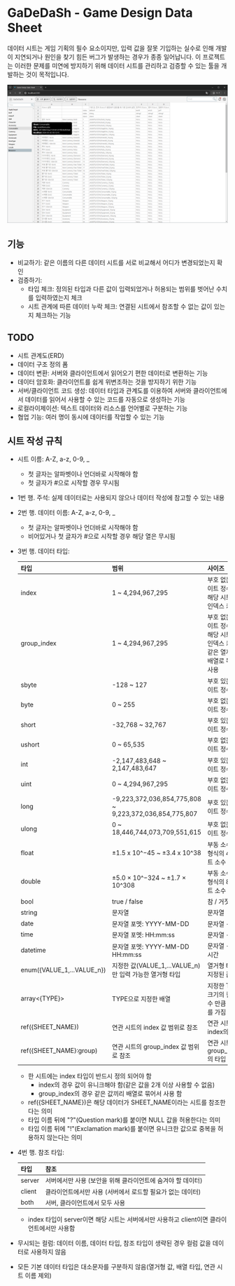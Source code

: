 # GaDeDaSh - Game Design Data Sheet

데이터 시트는 게임 기획의 필수 요소이지만, 입력 값을 잘못 기입하는 실수로 인해 개발이 지연되거나 원인을 찾기 힘든 버그가 발생하는 경우가 종종 일어납니다. 이 프로젝트는 이러한 문제를 미연에 방지하기 위해 데이터 시트를 관리하고 검증할 수 있는 툴을 개발하는 것이 목적입니다.

![demo screenshot](https://github.com/catfoot-dev/game-design-data-sheet/blob/main/docs/demo.png?raw=true)

## 기능

- 비교하기: 같은 이름의 다른 데이터 시트를 서로 비교해서 어디가 변경되었는지 확인
- 검증하기:
  - 타입 체크: 정의된 타입과 다른 값이 입력되었거나 허용되는 범위를 벗어난 수치를 입력하였는지 체크
  - 시트 관계에 따른 데이터 누락 체크: 연결된 시트에서 참조할 수 없는 값이 있는지 체크하는 기능

## TODO

- 시트 관계도(ERD)
- 데이터 구조 정의 폼
- 데이터 변환: 서버와 클라이언트에서 읽어오기 편한 데이터로 변환하는 기능
- 데이터 암호화: 클라이언트를 쉽게 위변조하는 것을 방지하기 위한 기능
- 서버/클라이언트 코드 생성: 데이터 타입과 관계도를 이용하여 서버와 클라이언트에서 데이터를 읽어서 사용할 수 있는 코드를 자동으로 생성하는 기능
- 로컬라이제이션: 텍스트 데이터와 리소스를 언어별로 구분하는 기능
- 협업 기능: 여러 명이 동시에 데이터를 작업할 수 있는 기능

## 시트 작성 규칙

- 시트 이름: A-Z, a-z, 0-9, _
  - 첫 글자는 알파벳이나 언더바로 시작해야 함
  - 첫 글자가 #으로 시작할 경우 무시됨
- 1번 행. 주석: 실제 데이터로는 사용되지 않으나 데이터 작성에 참고할 수 있는 내용
- 2번 행. 데이터 이름: A-Z, a-z, 0-9, _
  - 첫 글자는 알파벳이나 언더바로 시작해야 함
  - 비어있거나 첫 글자가 #으로 시작할 경우 해당 열은 무시됨
- 3번 행. 데이터 타입:

  |타입|범위|사이즈|
  |---|---|---|
  |index|1 ~ 4,294,967,295|부호 없는 4바이트 정수 - 해당 시트의 인덱스 키|
  |group_index|1 ~ 4,294,967,295|부호 없는 4바이트 정수 - 해당 시트의 인덱스 키가 같은 열끼리 배열로 묶어서 사용|
  |sbyte|-128 ~ 127|부호 있는 1바이트 정수|
  |byte|0 ~ 255|부호 없는 1바이트 정수|
  |short|-32,768 ~ 32,767|부호 있는 2바이트 정수|
  |ushort|0 ~ 65,535|부호 없는 2바이트 정수|
  |int|-2,147,483,648 ~ 2,147,483,647|부호 있는 4바이트 정수|
  |uint|0 ~ 4,294,967,295|부호 없는 4바이트 정수|
  |long|-9,223,372,036,854,775,808 ~ 9,223,372,036,854,775,807|부호 있는 8바이트 정수|
  |ulong|0 ~ 18,446,744,073,709,551,615|부호 없는 8바이트 정수|
  |float|±1.5 x 10^−45 ~ ±3.4 x 10^38|부동 소수점 형식의 4바이트 소수|
  |double|±5.0 × 10^−324 ~ ±1.7 × 10^308|부동 소수점 형식의 8바이트 소수|
  |bool|true / false|참 / 거짓|
  |string|문자열|문자열|
  |date|문자열 포멧: YYYY-MM-DD|문자열 - 날짜|
  |time|문자열 포멧: HH:mm:ss|문자열 - 시간|
  |datetime|문자열 포멧: YYYY-MM-DD HH:mm:ss|문자열 - 날짜 시간|
  |enum({VALUE_1,...VALUE_n})|지정한 값(VALUE_1,...VALUE_n)만 입력 가능한 열거형 타입|열거형 타입 - 지정된 값|
  |array<{TYPE}>|TYPE으로 지정한 배열|지정한 TYPE 크기의 컬럼 수 만큼 크기를 가짐|
  |ref({SHEET_NAME})|연관 시트의 index 값 범위로 참조|연관 시트에서 index의 타입|
  |ref({SHEET_NAME}:group)|연관 시트의 group_index 값 범위로 참조|연관 시트에서 group_index의 타입|

  - 한 시트에는 index 타입이 반드시 정의 되어야 함
    - index의 경우 값이 유니크해야 함(같은 값을 2개 이상 사용할 수 없음)
    - group_index의 경우 같은 값끼리 배열로 묶어서 사용 함
  - ref({SHEET_NAME})은 해당 데이터가 SHEET_NAME이라는 시트를 참조한다는 의미
  - 타입 이름 뒤에 "?"(Question mark)를 붙이면 NULL 값을 허용한다는 의미
  - 타입 이름 뒤에 "!"(Exclamation mark)를 붙이면 유니크한 값으로 중복을 허용하지 않는다는 의미

- 4번 행. 참조 타입:

  |타입|참조|
  |---|---|
  |server|서버에서만 사용 (보안을 위해 클라이언트에 숨겨야 할 데이터)|
  |client|클라이언트에서만 사용 (서버에서 로드할 필요가 없는 데이터)|
  |both|서버, 클라이언트에서 모두 사용|

  - index 타입이 server이면 해당 시트는 서버에서만 사용하고 client이면 클라이언트에서만 사용함

- 무시되는 컬럼: 데이터 이름, 데이터 타입, 참조 타입이 생략된 경우 컬럼 값을 데이터로 사용하지 않음
- 모든 기본 데이터 타입은 대소문자를 구분하지 않음(열거형 값, 배열 타입, 연관 시트 이름 제외)
